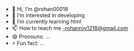 - 👋 Hi, I’m @rohan00018
- 👀 I’m interested in developing 
- 🌱 I’m currently learning html 
- 📫 How to reach me -rohanroy1218@gmail.com
- 😄 Pronouns: ...
- ⚡ Fun fact: ...

<!---
rohan00018/rohan00018 is a ✨ special ✨ repository because its `README.md` (this file) appears on your GitHub profile.
You can click the Preview link to take a look at your changes.
--->
